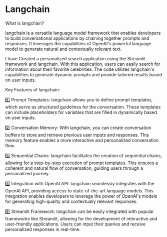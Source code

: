 # Langchain

What is langchain?

langchain is a versatile language model framework that enables developers to build conversational applications by chaining together prompts and responses. It leverages the capabilities of OpenAI's powerful language model to generate natural and contextually relevant text.

I have Created a personalized search application using the Streamlit framework and langchain.
With this application, users can easily search for information about their favorite celebrities. The code utilizes langchain's capabilities to generate dynamic prompts and provide tailored results based on user inputs.

Key Features of langchain:

1️⃣ Prompt Templates: langchain allows you to define prompt templates, which serve as structured guidelines for the conversation. These templates can include placeholders for variables that are filled in dynamically based on user inputs.

2️⃣ Conversation Memory: With langchain, you can create conversation buffers to store and retrieve previous user inputs and responses. This memory feature enables a more interactive and personalized conversation flow.

3️⃣ Sequential Chains: langchain facilitates the creation of sequential chains, allowing for a step-by-step execution of prompt templates. This ensures a coherent and natural flow of conversation, guiding users through a personalized journey.

4️⃣ Integration with OpenAI API: langchain seamlessly integrates with the OpenAI API, providing access to state-of-the-art language models. This integration enables developers to leverage the power of OpenAI's models for generating high-quality and contextually relevant responses.

5️⃣ Streamlit Framework: langchain can be easily integrated with popular frameworks like Streamlit, allowing for the development of interactive and user-friendly applications. Users can input their queries and receive personalized responses in real-time.
